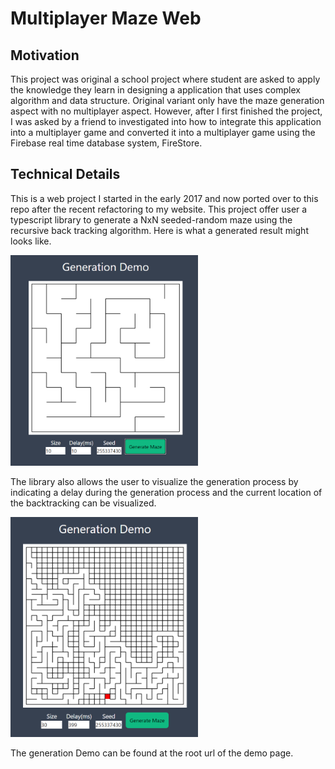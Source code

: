 # Multiplayer Maze Web

## Motivation

This project was original a school project where student are asked to apply the knowledge they learn in designing a application that uses complex algorithm and data structure. Original variant only have the maze generation aspect with no multiplayer aspect. However, after I first finished the project, I was asked by a friend to investigated into how to integrate this application into a multiplayer game and converted it into a multiplayer game using the Firebase real time database system, FireStore.

## Technical Details

This is a web project I started in the early 2017 and now ported over to this repo after the recent refactoring to my website. This project offer user a typescript library to generate a NxN seeded-random maze using the recursive back tracking algorithm. Here is what a generated result might looks like.

<img src="https://github.com/shubymao/multiplayer-maze-web/blob/main/public/GeneratedMaze.png?raw=true" width="300" />

The library also allows the user to visualize the generation process by indicating a delay during the generation process and the current location of the backtracking can be visualized. 

<img src="https://github.com/shubymao/multiplayer-maze-web/blob/main/public/GeneratingMaze.png?raw=true" width="300" />


The generation Demo can be found at the root url of the demo page.